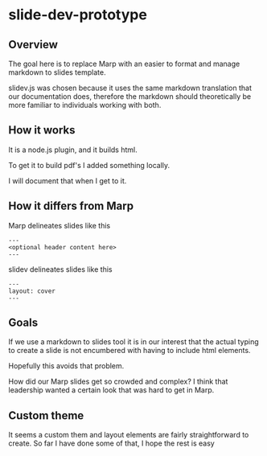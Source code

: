 # slide-dev-prototype

## Overview

The goal here is to replace Marp with an easier to format and manage markdown to slides template. 

slidev.js was chosen because it uses the same markdown translation that our documentation does, therefore the markdown should theoretically be more familiar to individuals working with both. 


## How it works

It is a node.js plugin, and it builds html. 

To get it to build pdf's I added something locally. 

I will document that when I get to it. 

## How it differs from Marp

Marp delineates slides like this

```
---
<optional header content here>
---
```

slidev delineates slides like this

```
---
layout: cover
---
```

## Goals

If we use a markdown to slides tool it is in our interest that the actual typing to create a slide is not encumbered with having to include html elements. 

Hopefully this avoids that problem. 

How did our Marp slides get so crowded and complex? I think that leadership wanted a certain look that was hard to get in Marp. 

## Custom theme

It seems a custom them and layout elements are fairly straightforward to create. So far I have done some of that, I hope the rest is easy


